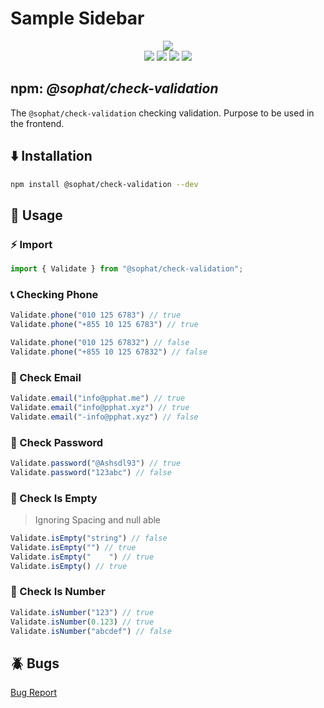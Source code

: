 # Sample Sidebar
<p align="center">
    <img src="https://nodei.co/npm/@sophat/check-validation.png?downloads=true&downloadRank=true&stars=true"/>
    <br/>
    <img src="https://img.shields.io/npm/dw/%40sophat%2Fcheck-validation?style=flat-square&label=Downloads&labelColor=d42932&color=%231fa8e0">
    <img src="https://img.shields.io/npm/v/%40sophat%2Fcheck-validation?style=flat-square&label=Versions&labelColor=d42932&color=%231fa8e0">
    <img src="https://img.shields.io/bundlephobia/min/%40sophat%2Fcheck-validation?style=flat-square&label=Size&labelColor=d42932&color=%231fa8e0">
    <img src="https://img.shields.io/github/stars/pphatdev?style=flat-square&label=Star&labelColor=d42932&color=%231fa8e0">
</p>


## npm: ***@sophat/check-validation***
The `@sophat/check-validation` checking validation. Purpose to be used in the frontend.

## ⬇️ Installation
```sh
npm install @sophat/check-validation --dev
```

## 📂 Usage

### ⚡ Import
```js
import { Validate } from "@sophat/check-validation";
```

### 📞 Checking Phone
```js
Validate.phone("010 125 6783") // true
Validate.phone("+855 10 125 6783") // true

Validate.phone("010 125 67832") // false
Validate.phone("+855 10 125 67832") // false
```

### 📧 Check Email
```js
Validate.email("info@pphat.me") // true
Validate.email("info@pphat.xyz") // true
Validate.email("-info@pphat.xyz") // false
```

### 🔐 Check Password
```js
Validate.password("@Ashsdl93") // true
Validate.password("123abc") // false
```

### 🫣 Check Is Empty
> Ignoring Spacing and null able

```js
Validate.isEmpty("string") // false
Validate.isEmpty("") // true
Validate.isEmpty("    ") // true
Validate.isEmpty() // true
```

### 🔢 Check Is Number

```js
Validate.isNumber("123") // true
Validate.isNumber(0.123) // true
Validate.isNumber("abcdef") // false
```

## 🪲 Bugs
[Bug Report](https://github.com/pphatdev/checking-validation/issues/new)

